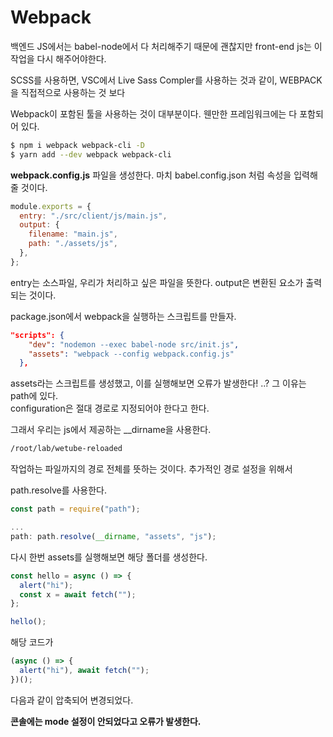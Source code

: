 # Webpack

백엔드 JS에서는 babel-node에서 다 처리해주기 때문에 괜찮지만 front-end js는 이 작업을 다시 해주어야한다.

SCSS를 사용하면, VSC에서 Live Sass Compler를 사용하는 것과 같이, WEBPACK을 직접적으로 사용하는 것 보다

Webpack이 포함된 툴을 사용하는 것이 대부분이다. 웬만한 프레임워크에는 다 포함되어 있다.

```bash
$ npm i webpack webpack-cli -D
$ yarn add --dev webpack webpack-cli
```

**webpack.config.js** 파일을 생성한다. 마치 babel.config.json 처럼 속성을 입력해줄 것이다.

```js
module.exports = {
  entry: "./src/client/js/main.js",
  output: {
    filename: "main.js",
    path: "./assets/js",
  },
};
```

entry는 소스파일, 우리가 처리하고 싶은 파일을 뜻한다. output은 변환된 요소가 출력되는 것이다.

package.json에서 webpack을 실행하는 스크립트를 만들자.

```json
"scripts": {
    "dev": "nodemon --exec babel-node src/init.js",
    "assets": "webpack --config webpack.config.js"
  },
```

assets라는 스크립트를 생성했고, 이를 실행해보면 오류가 발생한다! ..? 그 이유는 path에 있다.  
configuration은 절대 경로로 지정되어야 한다고 한다.

그래서 우리는 js에서 제공하는 \_\_dirname을 사용한다.

```bash
/root/lab/wetube-reloaded
```

작업하는 파일까지의 경로 전체를 뜻하는 것이다. 추가적인 경로 설정을 위해서

path.resolve를 사용한다.

```js
const path = require("path");

...
path: path.resolve(__dirname, "assets", "js");
```

다시 한번 assets를 실행해보면 해당 폴더를 생성한다.

```js
const hello = async () => {
  alert("hi");
  const x = await fetch("");
};

hello();
```

해당 코드가

```js
(async () => {
  alert("hi"), await fetch("");
})();
```

다음과 같이 압축되어 변경되었다.

**콘솔에는 mode 설정이 안되었다고 오류가 발생한다.**
